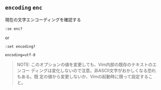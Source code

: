 ## `encoding` `enc`

現在の文字エンコーディングを確認する
```vim
:se enc?
```
or
```vim
:set encoding?
```
```
encoding=utf-8
```

>NOTE: このオプションの値を変更しても、Vim内部の既存のテキストのエンコー
        ディングは変化しないので注意。非ASCII文字がおかしくなる恐れもある。既
        定の値から変更しないか、Vimの起動時に限って設定すること。



